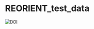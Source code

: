 # REORIENT_test_data
[![DOI](https://zenodo.org/badge/829990677.svg)](https://zenodo.org/doi/10.5281/zenodo.12759133)
